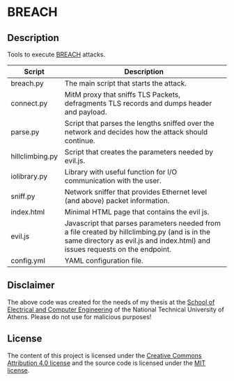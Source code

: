 # BREACH

## Description

Tools to execute [BREACH](http://breachattack.com) attacks.

| Script | Description |
|---|---|
| breach.py | The main script that starts the attack. |
| connect.py | MitM proxy that sniffs TLS Packets, defragments TLS records and dumps header and payload. |
| parse.py | Script that parses the lengths sniffed over the network and decides how the attack should continue. |
| hillclimbing.py | Script that creates the parameters needed by evil.js. |
| iolibrary.py | Library with useful function for I/O communication with the user. |
| sniff.py | Network sniffer that provides Ethernet level (and above) packet information. |
| index.html | Minimal HTML page that contains the evil js. |
| evil.js | Javascript that parses parameters needed from a file created by hillclimbing.py (and is in the same directory as evil.js and index.html) and issues requests on the endpoint. |
| config.yml | YAML configuration file. |

## Disclaimer

The above code was created for the needs of my thesis at the [School of Electrical and Computer Engineering](http://www.ece.ntua.gr/) of the National Technical University of Athens. Please do not use for malicious purposes!

## License

The content of this project is licensed under the [Creative Commons Attribution 4.0 license](http://creativecommons.org/licenses/by/4.0/) and the source code is licensed under the [MIT license](http://opensource.org/licenses/mit-license.php).

